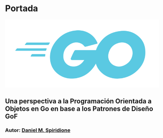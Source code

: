 # Portada

![](.gitbook/assets/gologolightblue.png)

## Una perspectiva a la Programación Orientada a Objetos en Go en base a los Patrones de Diseño GoF

### **Autor:** [Daniel M. Spiridione](http://www.daniel-spiridione.com.ar)

